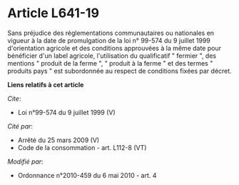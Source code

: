 # Article L641-19

Sans préjudice des réglementations communautaires ou nationales en vigueur à la date de promulgation de la loi n° 99-574 du 9
juillet 1999 d'orientation agricole et des conditions approuvées à la même date pour bénéficier d'un label agricole,
l'utilisation du qualificatif " fermier ", des mentions " produit de la ferme ", " produit à la ferme " et des termes "
produits pays " est subordonnée au respect de conditions fixées par décret.

**Liens relatifs à cet article**

_Cite_:

  - Loi n°99-574 du 9 juillet 1999 (V)

_Cité par_:

  - Arrêté du 25 mars 2009 (V)
  - Code de la consommation - art. L112-8 (VT)

_Modifié par_:

  - Ordonnance n°2010-459 du 6 mai 2010 - art. 4
